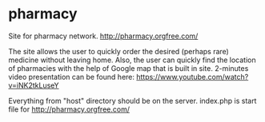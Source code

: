 # pharmacy
Site for pharmacy network.
http://pharmacy.orgfree.com/

The site allows the user to quickly order the desired (perhaps rare) medicine without leaving home. Also, the user can quickly find the location of pharmacies with the help of Google map that is built in site. 2-minutes video presentation can be found here: https://www.youtube.com/watch?v=iNK2tkLuseY

Everything from "host" directory should be on the server. index.php is start file for http://pharmacy.orgfree.com/
